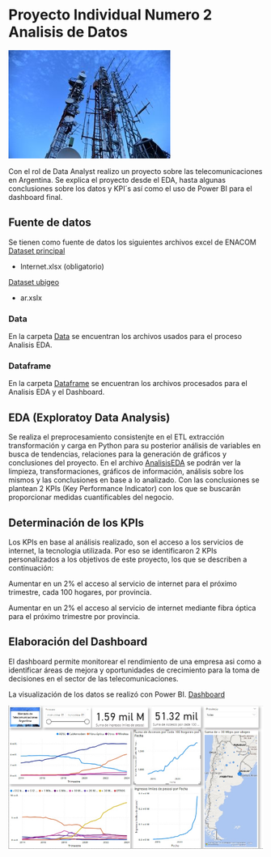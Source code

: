 # Proyecto Individual Numero 2 Analisis de Datos

![Dashboard](/Images/antenna-cell-towers.jpg)

Con el rol de Data Analyst realizo un proyecto sobre las telecomunicaciones en Argentina.
Se explica el proyecto desde el EDA, hasta algunas conclusiones sobre los datos y KPI´s así como el uso de Power BI para el dashboard final.

## Fuente de datos

Se tienen como fuente de datos los siguientes archivos excel de ENACOM
[Dataset principal](https://indicadores.enacom.gob.ar/datos-abiertos)
- Internet.xlsx (obligatorio)

[Dataset ubigeo](https://github.com/mcarruitero/PI2_PT/tree/main/Data)
- ar.xslx

### Data

En la carpeta [Data](https://github.com/mcarruitero/PI2_PT/tree/main/Data) se encuentran los archivos usados para el proceso Analisis EDA.

### Dataframe

En la carpeta [Dataframe](https://github.com/mcarruitero/PI2_PT/tree/main/Dataframe) se encuentran los archivos procesados para el Analisis EDA y el Dashboard.

## EDA (Exploratoy Data Analysis)

Se realiza el preprocesamiento consistenjte en el ETL extracción transformación y carga en Python para su posterior análisis de variables en busca de tendencias, relaciones para la generación de gráficos y conclusiones  del proyecto. En el archivo [AnalisisEDA](https://github.com/mcarruitero/PI2_PT/blob/main/AnalisisEDA.ipynb) se podrán ver la limpieza, transformaciones, gráficos de información, análisis sobre los mismos y las conclusiones en base a lo analizado. Con las conclusiones se plantean 2 KPIs (Key Performance Indicator) con los que se buscarán proporcionar medidas cuantificables del negocio.

## Determinación de los KPIs

Los KPIs en base al análisis realizado, son el acceso a los servicios de internet, la tecnologia utilizada. Por eso se identificaron 2 KPIs personalizados a los objetivos de este proyecto, los que se describen a continuación:

Aumentar en un 2% el acceso al servicio de internet para el próximo trimestre, cada 100 hogares, por provincia.

Aumentar en un 2% el acceso al servicio de internet mediante fibra óptica para el próximo trimestre por provincia.

## Elaboración del Dashboard

El dashboard permite monitorear el rendimiento de una empresa asi como a identificar áreas de mejora y oportunidades de crecimiento para la toma de decisiones en el sector de las telecomunicaciones.

La visualización de los datos se realizó con Power BI. [Dashboard](https://github.com/mcarruitero/PI2_PT/blob/main/PI2_Dashboard.pbix)

![Dashboard](/Images/PI2-Dashboard.jpg)
